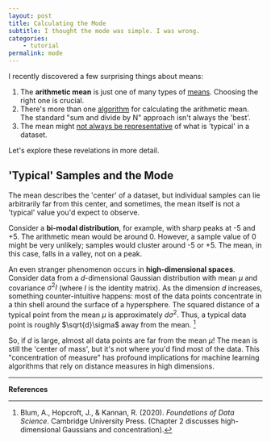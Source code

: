 ```yaml
---
layout: post
title: Calculating the Mode
subtitle: I thought the mode was simple. I was wrong.
categories:
    - tutorial
permalink: mode
---
```


I recently discovered a few surprising things about means:

1.  The **arithmetic mean** is just one of many types of [means](#which). Choosing the right one is crucial.
2.  There's more than one [algorithm](#algol) for calculating the arithmetic mean. The standard "sum and divide by N" approach isn't always the 'best'.
3.  The mean might [not always be representative](#typical) of what is 'typical' in a dataset.

Let's explore these revelations in more detail.

<!-- 
- there's only one definition of most common?
    - could mean single most common value
    - location with the highest density
    - (fortunately these two definitions align?)
- algorithms for calculating the mode?
 -->


## 'Typical' Samples and the Mode <a name="typical"></a>

The mean describes the 'center' of a dataset, but individual samples can lie arbitrarily far from this center, and sometimes, the mean itself is not a 'typical' value you'd expect to observe.

Consider a **bi-modal distribution**, for example, with sharp peaks at -5 and +5. The arithmetic mean would be around 0. However, a sample value of 0 might be very unlikely; samples would cluster around -5 or +5. The mean, in this case, falls in a valley, not on a peak.

An even stranger phenomenon occurs in **high-dimensional spaces**. Consider data from a $d$-dimensional Gaussian distribution with mean $\mu$ and covariance $\sigma^2 I$ (where $I$ is the identity matrix). As the dimension $d$ increases, something counter-intuitive happens: most of the data points concentrate in a thin shell around the surface of a hypersphere. The squared distance of a typical point from the mean $\mu$ is approximately $d\sigma^2$. Thus, a typical data point is roughly $\sqrt{d}\sigma$ away from the mean. [^10]

So, if $d$ is large, almost all data points are far from the mean $\mu$! The mean is still the 'center of mass', but it's not where you'd find most of the data. This "concentration of measure" has profound implications for machine learning algorithms that rely on distance measures in high dimensions.



---
**References**

[^1]:
[^10]: Blum, A., Hopcroft, J., & Kannan, R. (2020). *Foundations of Data Science*. Cambridge University Press. (Chapter 2 discusses high-dimensional Gaussians and concentration).